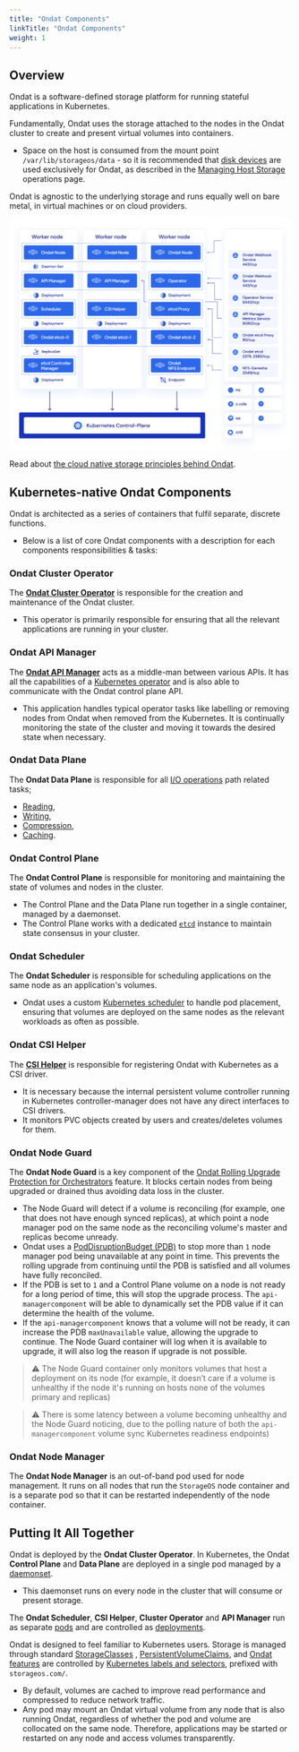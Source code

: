 ```yaml
---
title: "Ondat Components"
linkTitle: "Ondat Components"
weight: 1
---
```


## Overview

Ondat is a software-defined storage platform for running stateful applications in Kubernetes.

Fundamentally, Ondat uses the storage attached to the nodes in the Ondat cluster to create and present virtual volumes into containers.
- Space on the host is consumed from the mount point `/var/lib/storageos/data` - so it is recommended that [disk devices](https://en.wikipedia.org/wiki/Disk_storage) are used exclusively for Ondat, as described in the [Managing Host Storage](/docs/operations/managing-host-storage) operations page.

Ondat is agnostic to the underlying storage and runs equally well on bare metal, in virtual machines or on cloud providers.

![Ondat cluster Components Diagram](/images/docs/concepts/ondat-deployment.png)

Read about [the cloud native storage principles behind Ondat](https://www.ondat.io/platform/platform-overview).

## Kubernetes-native Ondat Components

Ondat is architected as a series of containers that fulfil separate, discrete functions.
- Below is a list of core Ondat components with a description for each components responsibilities & tasks:

### Ondat Cluster Operator

The [**Ondat Cluster Operator**](https://github.com/storageos/operator) is responsible for the creation and maintenance of the Ondat cluster.
- This operator is primarily responsible for ensuring that all the relevant applications are running in your cluster.

### Ondat API Manager

The [**Ondat API Manager**](https://github.com/storageos/api-manager) acts as a middle-man between various APIs. It has all the capabilities of a [Kubernetes operator](https://kubernetes.io/docs/concepts/extend-kubernetes/operator/) and is also able to communicate with the Ondat control plane API.
- This application handles typical operator tasks like labelling or removing nodes from Ondat when removed from the Kubernetes. It is continually monitoring the state of the cluster and moving it towards the desired state when necessary.

### Ondat Data Plane

The **Ondat Data Plane** is responsible for all [I/O operations](https://en.wikipedia.org/wiki/Input/output) path related tasks;
- [Reading](https://en.wikipedia.org/wiki/Reading_%28computer%29),
- [Writing](https://en.wikipedia.org/wiki/Read%E2%80%93write_memory),
- [Compression](https://en.wikipedia.org/wiki/Data_compression),
- [Caching](https://en.wikipedia.org/wiki/Cache_%28computing%29).

### Ondat Control Plane

The **Ondat Control Plane** is responsible for monitoring and maintaining the state of volumes and nodes in the cluster.
- The Control Plane and the Data Plane run together in a single container, managed by a daemonset.
- The Control Plane works with a dedicated [`etcd`](https://etcd.io/) instance to maintain state consensus in your cluster.

### Ondat Scheduler

The **Ondat Scheduler** is responsible for scheduling applications on the same node as an application's
volumes.
- Ondat uses a custom [Kubernetes scheduler](https://kubernetes.io/docs/concepts/scheduling-eviction/kube-scheduler/) to handle pod placement, ensuring that volumes are deployed on the same nodes as the relevant workloads as often as possible.

### Ondat CSI Helper

The [**CSI Helper**](https://github.com/storageos/external-provisioner) is responsible for registering Ondat with Kubernetes as a CSI driver.
- It is necessary because the internal persistent volume controller running in Kubernetes controller-manager does not have any direct interfaces to CSI drivers.
- It monitors PVC objects created by users and creates/deletes volumes for them.

### Ondat Node Guard

The **Ondat Node Guard** is a key component of the [Ondat Rolling Upgrade Protection for Orchestrators](/docs/concepts/rolling-upgrades/) feature. It blocks certain nodes from being upgraded or drained thus avoiding data loss in the cluster.
- The Node Guard will detect if a volume is reconciling (for example, one that does not have enough synced replicas), at which point a node manager pod on the same node as the reconciling volume's master and replicas become unready.
- Ondat uses a [PodDisruptionBudget (PDB)](https://kubernetes.io/docs/tasks/run-application/configure-pdb/) to stop more than `1` node manager pod being unavailable at any point in time. This prevents the rolling upgrade from continuing until the PDB is satisfied and all volumes have fully reconciled.
- If the PDB is set to `1` and a Control Plane volume on a node is not ready for a long period of time, this will stop the upgrade process. The `api-managercomponent` will be able to dynamically set the PDB value if it can determine the health of the volume.
- If the `api-managercomponent` knows that a volume will not be ready, it can increase the PDB `maxUnavailable` value, allowing the upgrade to continue. The Node Guard container will log when it is available to upgrade, it will also log the reason if upgrade is not possible.

> ⚠️ The Node Guard container only monitors volumes that host a deployment on its node (for example, it doesn’t care if a volume is unhealthy if the node it's running on hosts none of the volumes primary and replicas)

> ⚠️ There is some latency between a volume becoming unhealthy and the Node Guard noticing, due to the polling nature of both the `api-managercomponent` volume sync Kubernetes readiness endpoints)

### Ondat Node Manager

The **Ondat Node Manager** is an out-of-band pod used for node management. It runs on all nodes that run the `StorageOS` node container and is a separate pod so that it can be restarted independently of the node container.

## Putting It All Together

Ondat is deployed by the **Ondat Cluster Operator**. In Kubernetes, the Ondat **Control Plane** and **Data Plane** are deployed in a single pod managed by a [daemonset](https://kubernetes.io/docs/concepts/workloads/controllers/daemonset/).
- This daemonset runs on every node in the cluster that will consume or present storage.

The **Ondat Scheduler**, **CSI Helper**, **Cluster Operator** and **API Manager** run as separate [pods](https://kubernetes.io/docs/concepts/workloads/pods/) and are controlled as [deployments](https://kubernetes.io/docs/concepts/workloads/controllers/deployment/).

Ondat is designed to feel familiar to Kubernetes users. Storage is managed through standard [StorageClasses](https://kubernetes.io/docs/concepts/storage/storage-classes/) , [PersistentVolumeClaims](https://kubernetes.io/docs/concepts/storage/persistent-volumes/), and [Ondat features](/docs/concepts/labels) are controlled by [Kubernetes labels and selectors](https://kubernetes.io/docs/concepts/overview/working-with-objects/labels/), prefixed with `storageos.com/`.
- By default, volumes are cached to improve read performance and compressed to reduce network traffic.
- Any pod may mount an Ondat virtual volume from any node that is also running Ondat, regardless of whether the pod and volume are collocated on the same node. Therefore, applications may be started or restarted on any node and access volumes transparently.
